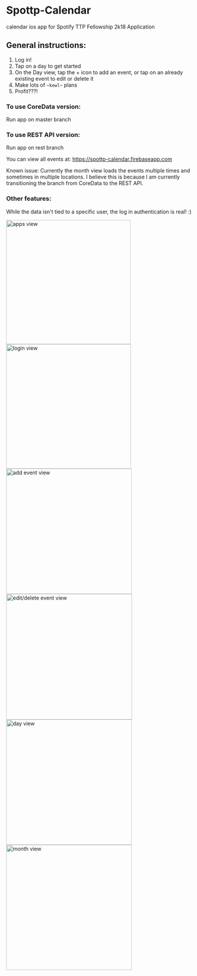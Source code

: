 # Spottp-Calendar
calendar ios app for Spotify TTP Fellowship 2k18 Application

## General instructions:
1. Log in!
2. Tap on a day to get started
3. On the Day view, tap the + icon to add an event, or tap on an already existing event to edit or delete it
4. Make lots of `~kewl~` plans
5. Profit???!

### To use CoreData version:
Run app on master branch

### To use REST API version:
Run app on rest branch

You can view all events at: https://spottp-calendar.firebaseapp.com

Known issue: Currently the month view loads the events multiple times and sometimes in multiple locations. I believe this is because I am currently transitioning the branch from CoreData to the REST API.

### Other features:
While the data isn't tied to a specific user, the log in authentication is real! :)

<img width="335" alt="apps view" src="https://user-images.githubusercontent.com/20037396/42148253-89b1174c-7d9f-11e8-84aa-d899e177f279.png">
<img width="336" alt="login view" src="https://user-images.githubusercontent.com/20037396/42148248-8962b142-7d9f-11e8-85fb-1a9c86fe8a38.png">
<img width="338" alt="add event view" src="https://user-images.githubusercontent.com/20037396/42148252-89a44918-7d9f-11e8-9c9b-8916f5039150.png">
<img width="339" alt="edit/delete event view" src="https://user-images.githubusercontent.com/20037396/42148250-897c02e6-7d9f-11e8-881b-e0b2fc2298b8.png">
<img width="338" alt="day view" src="https://user-images.githubusercontent.com/20037396/42148251-8989764c-7d9f-11e8-9311-bc8ff5b3ef9e.png">
<img width="338" alt="month view" src="https://user-images.githubusercontent.com/20037396/42148249-896fe39e-7d9f-11e8-9c9a-fef7b7a2a692.png">


